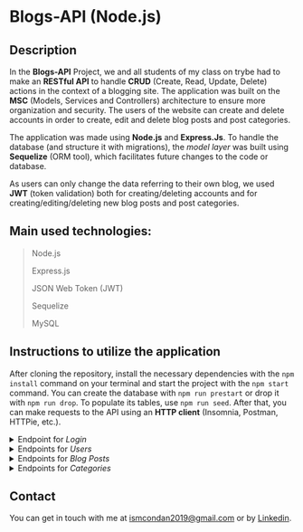 # Blogs-API (Node.js)

## Description
In the **Blogs-API** Project, we and all students of my class on trybe had to make an **RESTful API** to handle **CRUD** (Create, Read, Update, Delete) actions in the context of a blogging site. The application was built on the **MSC** (Models, Services and Controllers) architecture to ensure more organization and security. The users of the website can create and delete accounts in order to create, edit and delete blog posts and post categories.

The application was made using **Node.js** and **Express.Js**. To handle the database (and structure it with migrations), the *model layer* was built using **Sequelize** (ORM tool), which facilitates future changes to the code or database.

As users can only change the data referring to their own blog, we used **JWT** (token validation) both for creating/deleting accounts and for creating/editing/deleting new blog posts and post categories.

## Main used technologies:
>Node.js
>
>Express.js
>
>JSON Web Token (JWT)
>
>Sequelize
>
>MySQL

## Instructions to utilize the application
After cloning the repository, install the necessary dependencies with the `npm install` command on your terminal and start the project with the `npm start` command. You can create the database with `npm run prestart` or drop it with `npm run drop`. To populate its tables, use `npm run seed`. After that, you can make requests to the API using an **HTTP client** (Insomnia, Postman, HTTPie, etc.).

<details>
  <summary>Endpoint for <i>Login</i></summary>
  <br>
  <ul>
  <li>post('/');</li>
  </ul>
</details>

<details>
  <summary>Endpoints for <i>Users</i></summary>
  <br>
  <ul>
  <li>post('/');</li>
  <li>get('/');</li>
  <li>get('/:id');</li>
  <li>delete('/me');</li>
  </ul>
</details>

<details>
  <summary>Endpoints for <i>Blog Posts</i></summary>
  <br>
  <ul>
  <li>post('/');</li>
  <li>get('/search');</li>
  <li>get('/');</li>
  <li>get('/:id');</li>
  <li>put('/:id');</li>
  <li>delete('/:id');</li>
  </ul>
</details>

<details>
  <summary>Endpoints for <i>Categories</i></summary>
  <br>
  <ul>
  <li>post('/');</li>
  <li>get('/');</li>
  </ul>
</details>

## Contact
You can get in touch with me at ismcondan2019@gmail.com or by <a href="https://www.linkedin.com/in/ismaeldantas/">Linkedin</a>.
